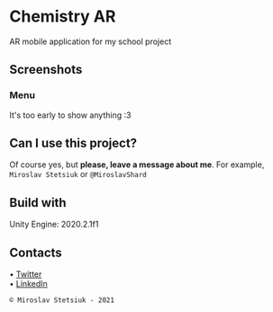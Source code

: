 # Chemistry AR
AR mobile application for my school project


## Screenshots
### Menu
It's too early to show anything :3


## Can I use this project?
Of course yes, but <b>please, leave a message about me</b>. For example, `Miroslav Stetsiuk` or `@MiroslavShard`


## Build with
Unity Engine: 2020.2.1f1


## Contacts
• [Twitter](https://twitter.com/miroslavshard)<br>
• [LinkedIn](https://www.linkedin.com/in/miroslavshard)


`© Miroslav Stetsiuk - 2021`
